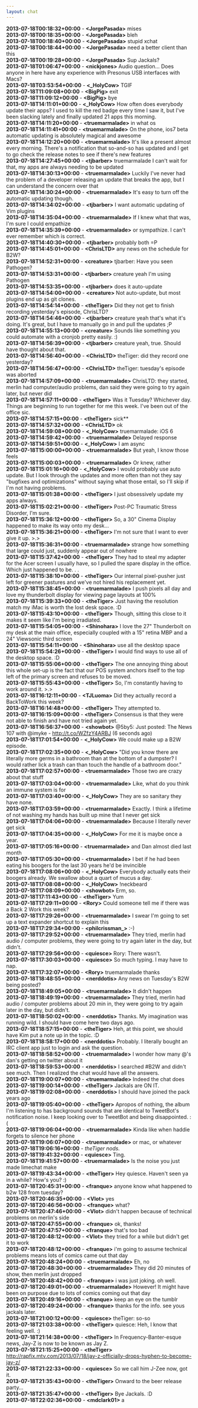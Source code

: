 ```yaml
---
layout: chat
---
```

**2013-07-18T00:18:32+00:00** - **&lt;JorgePasada&gt;** mises  
**2013-07-18T00:18:35+00:00** - **&lt;JorgePasada&gt;** bleh  
**2013-07-18T00:18:40+00:00** - **&lt;JorgePasada&gt;** stupid xchat  
**2013-07-18T00:18:44+00:00** - **&lt;JorgePasada&gt;** need a better client than this  
**2013-07-18T00:19:28+00:00** - **&lt;JorgePasada&gt;** Sup Jackals?  
**2013-07-18T01:06:47+00:00** - **&lt;nickjones&gt;** Audio question… Does anyone in here have any experience with Presonus USB interfaces with Macs?  
**2013-07-18T03:53:54+00:00** - **&lt;_HolyCow&gt;** TGIF  
**2013-07-18T11:09:08+00:00** - **&lt;BigPig&gt;** exit  
**2013-07-18T11:09:12+00:00** - **&lt;BigPig&gt;** bye  
**2013-07-18T14:11:01+00:00** - **&lt;_HolyCow&gt;** How often does everybody update their apps?  I used to kill the red badge every time I saw it, but I've been slacking lately and finally updated 21 apps this morning.  
**2013-07-18T14:11:20+00:00** - **&lt;truemarmalade&gt;** in what os  
**2013-07-18T14:11:41+00:00** - **&lt;truemarmalade&gt;** On the phone, ios7 beta automatic updating is absolutely magical and awesome  
**2013-07-18T14:12:20+00:00** - **&lt;truemarmalade&gt;** It's like a present almost every morning. There's a notification that so-and-so has updated and I get to go check the release notes to see if there's new features  
**2013-07-18T14:27:45+00:00** - **&lt;tjbarber&gt;** truemarmalade I can't wait for that, my apps are always needing to be updated  
**2013-07-18T14:30:13+00:00** - **&lt;truemarmalade&gt;** Luckily I've never had the problem of a developer releasing an update that breaks the app, but I can understand the concern over that  
**2013-07-18T14:30:24+00:00** - **&lt;truemarmalade&gt;** It's easy to turn off the automatic updating though.  
**2013-07-18T14:34:02+00:00** - **&lt;tjbarber&gt;** I want automatic updating of Vim plugins  
**2013-07-18T14:35:04+00:00** - **&lt;truemarmalade&gt;** If I knew what that was, I'm sure I could empathize  
**2013-07-18T14:35:39+00:00** - **&lt;truemarmalade&gt;** or sympathize. I can't ever remember which is correct.  
**2013-07-18T14:40:30+00:00** - **&lt;tjbarber&gt;** probably both =P  
**2013-07-18T14:45:01+00:00** - **&lt;ChrisLTD&gt;** any news on the schedule for B2W?  
**2013-07-18T14:52:31+00:00** - **&lt;creature&gt;** tjbarber: Have you seen Pathogen?  
**2013-07-18T14:53:31+00:00** - **&lt;tjbarber&gt;** creature yeah I'm using Pathogen  
**2013-07-18T14:53:35+00:00** - **&lt;tjbarber&gt;** does it auto-update  
**2013-07-18T14:54:00+00:00** - **&lt;creature&gt;** Not auto-update, but most plugins end up as git clones.  
**2013-07-18T14:54:14+00:00** - **&lt;theTiger&gt;** Did they not get to finish recording yesterday's episode, ChrisLTD?  
**2013-07-18T14:54:46+00:00** - **&lt;tjbarber&gt;** creature yeah that's what it's doing. It's great, but I have to manually go in and pull the updates ;P  
**2013-07-18T14:55:13+00:00** - **&lt;creature&gt;** Sounds like something you could automate with a cronjob pretty easily. :)  
**2013-07-18T14:56:39+00:00** - **&lt;tjbarber&gt;** creature yeah, true. Should have thought about that.  
**2013-07-18T14:56:40+00:00** - **&lt;ChrisLTD&gt;** theTiger: did they record one yesterday?  
**2013-07-18T14:56:47+00:00** - **&lt;ChrisLTD&gt;** theTiger: tuesday's episode was aborted  
**2013-07-18T14:57:09+00:00** - **&lt;truemarmalade&gt;** ChrisLTD: they started, merlin had computer/audio problems, dan said they were going to try again later, but never did  
**2013-07-18T14:57:11+00:00** - **&lt;theTiger&gt;** Was it Tuesday? Whichever day. Things are beginning to run together for me this week. I've been out of the office sic.  
**2013-07-18T14:57:15+00:00** - **&lt;theTiger&gt;** sick**  
**2013-07-18T14:57:32+00:00** - **&lt;ChrisLTD&gt;** ok  
**2013-07-18T14:59:08+00:00** - **&lt;_HolyCow&gt;** truemarmalade: iOS 6  
**2013-07-18T14:59:42+00:00** - **&lt;truemarmalade&gt;** Delayed response  
**2013-07-18T14:59:51+00:00** - **&lt;_HolyCow&gt;** I am async  
**2013-07-18T15:00:00+00:00** - **&lt;truemarmalade&gt;** But yeah, I know those feels  
**2013-07-18T15:00:03+00:00** - **&lt;truemarmalade&gt;** Or knew, rather  
**2013-07-18T15:01:16+00:00** - **&lt;_HolyCow&gt;** I would probably use auto update.  But I look through the updates and more often than not they say "bugfixes and optimizations" without saying what those entail, so I'll skip if I'm not having problems.  
**2013-07-18T15:01:38+00:00** - **&lt;theTiger&gt;** I just obsessively update my apps always.  
**2013-07-18T15:02:21+00:00** - **&lt;theTiger&gt;** Post-PC Traumatic Stress Disorder, I'm sure.  
**2013-07-18T15:36:12+00:00** - **&lt;theTiger&gt;** So, a 30" Cinema Display happened to make its way onto my desk...  
**2013-07-18T15:36:21+00:00** - **&lt;theTiger&gt;** I'm not sure that I want to ever give it up. >.>  
**2013-07-18T15:36:31+00:00** - **&lt;truemarmalade&gt;** strange how something that large could just, suddenly appear out of nowhere  
**2013-07-18T15:37:42+00:00** - **&lt;theTiger&gt;** They had to steal my adapter for the Acer screen I usually have, so I pulled the spare display in the office. Which just happened to be. . .  
**2013-07-18T15:38:10+00:00** - **&lt;theTiger&gt;** Our internal pixel-pusher just left for greener pastures and we've not hired his replacement yet.  
**2013-07-18T15:38:45+00:00** - **&lt;truemarmalade&gt;** I push pixels all day and love my thunderbolt display for viewing page layouts at 100%  
**2013-07-18T15:39:33+00:00** - **&lt;theTiger&gt;** Just having the resolution match my iMac is worth the lost desk space. :D  
**2013-07-18T15:43:10+00:00** - **&lt;theTiger&gt;** Though, sitting this close to it makes it seem like I'm being irradiated.  
**2013-07-18T15:54:05+00:00** - **&lt;Shinohara&gt;** I love the 27" Thunderbolt on my desk at the main office, especially coupled with a 15" retina MBP and a 24" Viewsonic third screen  
**2013-07-18T15:54:11+00:00** - **&lt;Shinohara&gt;** use all the desktop space  
**2013-07-18T15:54:26+00:00** - **&lt;theTiger&gt;** I would find ways to use all of the desktop space. :D  
**2013-07-18T15:55:06+00:00** - **&lt;theTiger&gt;** The one annoying thing about this whole set-up is the fact that our POS system anchors itself to the top left of the primary screen and refuses to be moved.  
**2013-07-18T15:55:43+00:00** - **&lt;theTiger&gt;** So, I'm constantly having to work around it. >.>  
**2013-07-18T16:12:11+00:00** - **&lt;TJLuoma&gt;** Did they actually record a BackToWork this week?  
**2013-07-18T16:14:48+00:00** - **&lt;theTiger&gt;** They attempted to.  
**2013-07-18T16:15:09+00:00** - **&lt;theTiger&gt;** Consensus is that they were not able to finish and have not tried again yet.  
**2013-07-18T16:56:37+00:00** - **&lt;showbot&gt;** @5by5: Just posted: The News 107 with @imyke - http://t.co/WZfzY4ARBJ (6 seconds ago)  
**2013-07-18T17:01:54+00:00** - **&lt;_HolyCow&gt;** We could make up a B2W episode.  
**2013-07-18T17:02:35+00:00** - **&lt;_HolyCow&gt;** "Did you know there are literally more germs in a bathroom than at the bottom of a dumpster?  I would rather lick a trash can than touch the handle of a bathroom door."  
**2013-07-18T17:02:57+00:00** - **&lt;truemarmalade&gt;** Those two are crazy about that stuff  
**2013-07-18T17:03:04+00:00** - **&lt;truemarmalade&gt;** Like, what do you think an immune system is for  
**2013-07-18T17:03:40+00:00** - **&lt;_HolyCow&gt;** They are so sanitary they have none.  
**2013-07-18T17:03:59+00:00** - **&lt;truemarmalade&gt;** Exactly. I think a lifetime of not washing my hands has built up mine that I never get sick  
**2013-07-18T17:04:06+00:00** - **&lt;truemarmalade&gt;** Because I literally never get sick  
**2013-07-18T17:04:35+00:00** - **&lt;_HolyCow&gt;** For me it is maybe once a year.  
**2013-07-18T17:05:16+00:00** - **&lt;truemarmalade&gt;** and Dan almost died last month  
**2013-07-18T17:05:30+00:00** - **&lt;truemarmalade&gt;** I bet if he had been eating his boogers for the last 30 years he'd be invincible  
**2013-07-18T17:08:06+00:00** - **&lt;_HolyCow&gt;** Everybody actually eats their boogers already. We swallow about a quart of mucus a day.  
**2013-07-18T17:08:08+00:00** - **&lt;_HolyCow&gt;** !neckbeard  
**2013-07-18T17:08:09+00:00** - **&lt;showbot&gt;** Erm, so.  
**2013-07-18T17:11:43+00:00** - **&lt;theTiger&gt;** Yum  
**2013-07-18T17:29:11+00:00** - **&lt;Rory&gt;** Could someone tell me if there was a Back 2 Work this week?  
**2013-07-18T17:29:26+00:00** - **&lt;truemarmalade&gt;** I swear I'm going to set up a text expander shortcut to explain this  
**2013-07-18T17:29:34+00:00** - **&lt;philcrissman_&gt;** :-)  
**2013-07-18T17:29:52+00:00** - **&lt;truemarmalade&gt;** They tried, merlin had audio / computer problems, they were going to try again later in the day, but didn't.  
**2013-07-18T17:29:56+00:00** - **&lt;quiesce&gt;** Rory: There wasn't.  
**2013-07-18T17:30:03+00:00** - **&lt;quiesce&gt;** So much typing. I may have to nap.  
**2013-07-18T17:32:07+00:00** - **&lt;Rory&gt;** truemarmalade thanks  
**2013-07-18T18:48:55+00:00** - **&lt;nerddotis&gt;** Any news on Tuesday's B2W being posted?  
**2013-07-18T18:49:05+00:00** - **&lt;truemarmalade&gt;** It didn't happen  
**2013-07-18T18:49:19+00:00** - **&lt;truemarmalade&gt;** They tried, merlin had audio / computer problems about 20 min in, they were going to try again later in the day, but didn't.  
**2013-07-18T18:50:02+00:00** - **&lt;nerddotis&gt;** Thanks. My imagination was running wild. I should have come here two days ago.  
**2013-07-18T18:57:15+00:00** - **&lt;theTiger&gt;** Heh, at this point, we should have Kim put a note up in the topic. :D  
**2013-07-18T18:58:17+00:00** - **&lt;nerddotis&gt;** Probably. I literally bought an IRC client app just to login and ask the question.  
**2013-07-18T18:58:52+00:00** - **&lt;truemarmalade&gt;** I wonder how many @'s dan's getting on twitter about it  
**2013-07-18T18:59:53+00:00** - **&lt;nerddotis&gt;** I searched #B2W and didn't see much. Then I realized the chat would have all the answers.  
**2013-07-18T19:00:07+00:00** - **&lt;truemarmalade&gt;** Indeed the chat does  
**2013-07-18T19:00:14+00:00** - **&lt;theTiger&gt;** Jackals are ON IT.  
**2013-07-18T19:02:08+00:00** - **&lt;nerddotis&gt;** I should have joined the pack years ago  
**2013-07-18T19:05:40+00:00** - **&lt;theTiger&gt;** Apropos of nothing, the album I'm listening to has background sounds that are identical to TweetBot's notification noise. I keep looking over to TweetBot and being disappointed. :(  
**2013-07-18T19:06:04+00:00** - **&lt;truemarmalade&gt;** Kinda like when haddie forgets to silence her phone  
**2013-07-18T19:06:07+00:00** - **&lt;truemarmalade&gt;** or mac, or whatever  
**2013-07-18T19:06:16+00:00** - *theTiger nods.*  
**2013-07-18T19:41:32+00:00** - **&lt;quiesce&gt;** Ting.  
**2013-07-18T19:41:57+00:00** - **&lt;truemarmalade&gt;** Is the noise you just made limechat make  
**2013-07-18T19:43:34+00:00** - **&lt;theTiger&gt;** Hey quiesce. Haven't seen ya in a while? How's you? :)  
**2013-07-18T20:45:31+00:00** - **&lt;franque&gt;** anyone know what happened to b2w 128 from tuesday?  
**2013-07-18T20:46:35+00:00** - **&lt;Vlot&gt;** yes  
**2013-07-18T20:46:56+00:00** - **&lt;franque&gt;** what?  
**2013-07-18T20:47:46+00:00** - **&lt;Vlot&gt;** didn't happen because of technical problems on merlin's side  
**2013-07-18T20:47:55+00:00** - **&lt;franque&gt;** ok, thanks!  
**2013-07-18T20:47:57+00:00** - **&lt;franque&gt;** that's too bad  
**2013-07-18T20:48:12+00:00** - **&lt;Vlot&gt;** they tried for a while but didn't get it to work  
**2013-07-18T20:48:12+00:00** - **&lt;franque&gt;** i'm going to assume technical problems means lots of comics came out that day  
**2013-07-18T20:48:24+00:00** - **&lt;truemarmalade&gt;** Eh, no  
**2013-07-18T20:48:30+00:00** - **&lt;truemarmalade&gt;** They did 20 minutes of show, then merlin just dropped  
**2013-07-18T20:48:42+00:00** - **&lt;franque&gt;** i was just joking.  oh well.  
**2013-07-18T20:49:01+00:00** - **&lt;truemarmalade&gt;** However! It might have been on purpose due to lots of comics coming out that day  
**2013-07-18T20:49:16+00:00** - **&lt;franque&gt;** keep an eye on the tumblr  
**2013-07-18T20:49:24+00:00** - **&lt;franque&gt;** thanks for the info.  see yous jackals later.  
**2013-07-18T21:00:12+00:00** - **&lt;quiesce&gt;** theTiger: so-so  
**2013-07-18T21:03:38+00:00** - **&lt;theTiger&gt;** quiesce: Heh, I know that feeling well. :)  
**2013-07-18T21:14:38+00:00** - **&lt;theTiger&gt;** In Frequency-Banter-esque news, Jay-Z is now to be known as Jay Z.  
**2013-07-18T21:15:25+00:00** - **&lt;theTiger&gt;** http://rapfix.mtv.com/2013/07/18/jay-z-officially-drops-hyphen-to-become-jay-z/  
**2013-07-18T21:22:33+00:00** - **&lt;quiesce&gt;** So we call him J-Zee now, got it.  
**2013-07-18T21:35:43+00:00** - **&lt;theTiger&gt;** Onward to the beer release party...  
**2013-07-18T21:35:47+00:00** - **&lt;theTiger&gt;** Bye Jackals. :D  
**2013-07-18T22:02:36+00:00** - **&lt;mdclark01&gt;** a  
